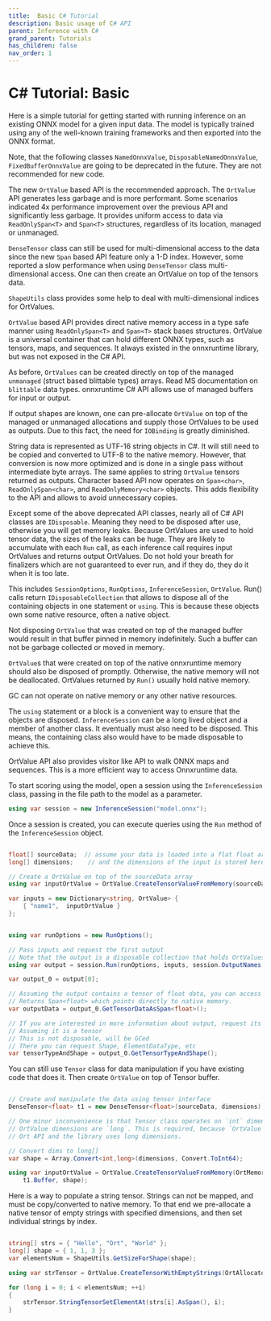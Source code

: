 ```yaml
---
title:  Basic C# Tutorial
description: Basic usage of C# API
parent: Inference with C#
grand_parent: Tutorials
has_children: false
nav_order: 1
---
```



# C# Tutorial: Basic

Here is a simple tutorial for getting started with running inference on an existing ONNX model for a given input data.
The model is typically trained using any of the well-known training frameworks and then exported into the ONNX format. 

Note, that the following classes `NamedOnnxValue`, `DisposableNamedOnnxValue`, `FixedBufferOnnxValue` are going
to be deprecated in the future. They are not recommended for new code.

The new `OrtValue` based API is the recommended approach. The `OrtValue` API generates less garbage and is more performant.
Some scenarios indicated 4x performance improvement over the previous API and significantly less garbage.
It provides uniform access to data via `ReadOnlySpan<T>` and `Span<T>` structures, regardless of its location, managed or unmanaged.

`DenseTensor` class can still be used for multi-dimensional access to the data since the new `Span` based API feature
only a 1-D index. However, some reported a slow performance when using `DenseTensor` class multi-dimensional access.
One can then create an OrtValue on top of the tensors data. 

`ShapeUtils` class provides some help to deal with multi-dimensional indices for OrtValues.

`OrtValue` based API provides direct native memory access in a type safe manner using `ReadOnlySpan<T>` and `Span<T>` stack bases structures.
OrtValue is a universal container that can hold different ONNX types, such as tensors, maps, and sequences.
It always existed in the onnxruntime library, but was not exposed in the C# API.

As before, `OrtValues` can be created directly on top of the managed `unmanaged` (struct based blittable types)  arrays.
Read MS documentation on `blittable` data types. onnxruntime C# API allows use of managed buffers for input or output.

If output shapes are known, one can pre-allocate `OrtValue` on top of the managed or unmanaged allocations and supply
those OrtValues to be used as outputs. Due to this fact, the need for `IOBinding` is greatly diminished.

String data is represented as UTF-16 string objects in C#. It will still need to be copied and converted to UTF-8 to the native
memory. However, that conversion is now more optimized and is done in a single pass without intermediate byte arrays.
The same applies to string `OrtValue` tensors returned as outputs. Character based API now operates on `Span<char>`,
`ReadOnlySpan<char>`, and `ReadOnlyMemory<char>` objects. This adds flexibility to the API and allows to avoid unnecessary copies.

Except some of the above deprecated API classes, nearly all of C# API classes are `IDisposable`.
Meaning they need to be disposed after use, otherwise you will get memory leaks.
Because OrtValues are used to hold tensor data, the sizes of the leaks can be huge. They are likely
to accumulate with each `Run` call, as each inference call requires input OrtValues and returns output OrtValues.
Do not hold your breath for finalizers which are not guaranteed to ever run, and if they do, they do it
when it is too late.

This includes `SessionOptions`, `RunOptions`, `InferenceSession`, `OrtValue`. Run() calls return `IDisposableCollection`
that allows to dispose all of the containing objects in one statement or `using`. This is because these objects
own some native resource, often a native object.

Not disposing `OrtValue` that was created on top of the managed buffer would result in
that buffer pinned in memory indefinitely. Such a buffer can not be garbage collected or moved in memory.

`OrtValue`s that were created on top of the native onnxruntime memory should also be disposed of promptly.
Otherwise, the native memory will not be deallocated. OrtValues returned by `Run()` usually hold native memory.

GC can not operate on native memory or any other native resources.

The `using` statement or a block is a convenient way to ensure that the objects are disposed.
`InferenceSession` can be a long lived object and a member of another class. It eventually must also need to be disposed.
This means, the containing class also would have to be made disposable to achieve this.

OrtValue API also provides visitor like API to walk ONNX maps and sequences.
This is a more efficient way to access Onnxruntime data.

To start scoring using the model, open a session using the `InferenceSession` class, passing in the file path to the model as a parameter.

```cs
using var session = new InferenceSession("model.onnx");
```

Once a session is created, you can execute queries using the `Run` method of the  `InferenceSession` object.

```cs

float[] sourceData;  // assume your data is loaded into a flat float array
long[] dimensions;    // and the dimensions of the input is stored here

// Create a OrtValue on top of the sourceData array
using var inputOrtValue = OrtValue.CreateTensorValueFromMemory(sourceData, dimensions);

var inputs = new Dictionary<string, OrtValue> {
    { "name1",  inputOrtValue }
};


using var runOptions = new RunOptions();

// Pass inputs and request the first output
// Note that the output is a disposable collection that holds OrtValues
using var output = session.Run(runOptions, inputs, session.OutputNames[0]);

var output_0 = output[0];

// Assuming the output contains a tensor of float data, you can access it as follows
// Returns Span<float> which points directly to native memory.
var outputData = output_0.GetTensorDataAsSpan<float>();

// If you are interested in more information about output, request its type and shape
// Assuming it is a tensor
// This is not disposable, will be GCed
// There you can request Shape, ElementDataType, etc
var tensorTypeAndShape = output_0.GetTensorTypeAndShape();

```
You can still use `Tensor` class for data manipulation if you have existing code that does it.
Then create `OrtValue` on top of Tensor buffer.

```cs

// Create and manipulate the data using tensor interface
DenseTensor<float> t1 = new DenseTensor<float>(sourceData, dimensions);

// One minor inconvenience is that Tensor class operates on `int` dimensions and indices.
// OrtValue dimensions are `long`. This is required, because `OrtValue` talks directly to
// Ort API and the library uses long dimensions.

// Convert dims to long[]
var shape = Array.Convert<int,long>(dimensions, Convert.ToInt64);

using var inputOrtValue = OrtValue.CreateTensorValueFromMemory(OrtMemoryInfo.DefaultInstance,
    t1.Buffer, shape);

```

Here is a way to populate a string tensor. Strings can not be mapped, and must be copy/converted to native memory.
To that end we pre-allocate a native tensor of empty strings with specified dimensions, and then
set individual strings by index.


```cs

string[] strs = { "Hello", "Ort", "World" };
long[] shape = { 1, 1, 3 };
var elementsNum = ShapeUtils.GetSizeForShape(shape);

using var strTensor = OrtValue.CreateTensorWithEmptyStrings(OrtAllocator.DefaultInstance, shape);

for (long i = 0; i < elementsNum; ++i)
{
    strTensor.StringTensorSetElementAt(strs[i].AsSpan(), i);
}

```


